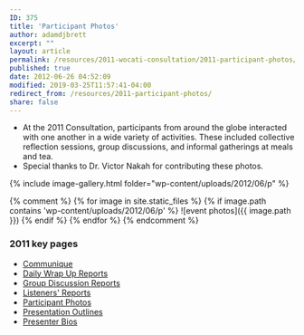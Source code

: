 ```yaml
---
ID: 375
title: 'Participant Photos'
author: adamdjbrett
excerpt: ""
layout: article
permalink: /resources/2011-wocati-consultation/2011-participant-photos/
published: true
date: 2012-06-26 04:52:09
modified: 2019-03-25T11:57:41-04:00
redirect_from: /resources/2011-participant-photos/
share: false
---
```

*   At the 2011 Consultation, participants from around the globe interacted with one another in a wide variety of activities. These included collective reflection sessions, group discussions, and informal gatherings at meals and tea.
*   Special thanks to Dr. Victor Nakah for contributing these photos.

{% include image-gallery.html folder="wp-content/uploads/2012/06/p" %}

{% comment %}
{% for image in site.static_files %}
  {% if image.path contains 'wp-content/uploads/2012/06/p' %}
    ![event photos]({{ image.path }})
  {% endif %}
{% endfor %}
{% endcomment %}


### 2011 key pages

*   [Communique](/resources/2011-wocati-consultation/2011-communique/)
*   [Daily Wrap Up Reports](/resources/2011-wocati-consultation/daily-wrap-up-reports/)
*   [Group Discussion Reports](/resources/2011-wocati-consultation/group-discussion-reports/)
*   [Listeners' Reports](/resources/2011-wocati-consultation/listenerss-reports/)
*   [Participant Photos](/resources/2011-wocati-consultation/2011-participant-photos/)
*   [Presentation Outlines](/resources/2011-wocati-consultation/presentation-outlines/)
*   [Presenter Bios](/resources/2011-wocati-consultation/presenter-bios/)

